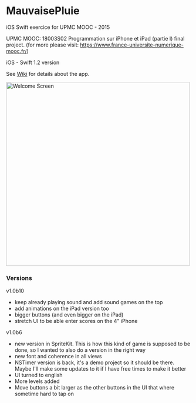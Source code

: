 # MauvaisePluie
iOS Swift exercice for UPMC MOOC - 2015

UPMC MOOC: 18003S02 Programmation sur iPhone et iPad (partie I) final project.
(for more please visit: https://www.france-universite-numerique-mooc.fr/)

iOS - Swift 1.2 version

See [Wiki](https://github.com/razvn/MauvaisePluie/wiki) for details about the app.

<img src="http://i.imgur.com/wCBqqG7.png" alt="Welcome Screen" width="500px">

### Versions
v1.0b10
- keep already playing sound and add sound games on the top
- add animations on the iPad version too
- bigger buttons (and even bigger on the iPad)
- stretch UI to be able enter scores on the 4" iPhone

v1.0b6
- new version in SpriteKit. This is how this kind of game is supposed to be done, so I wanted to also do a version in the right way
- new font and coherence in all views
- NSTimer version is back, it's a demo project so it should be there. Maybe I'll make some updates to it if I have free times to make it better
- UI turned to english
- More levels added
- Move buttons a bit larger as the other buttons in the UI that where sometime hard to tap on
